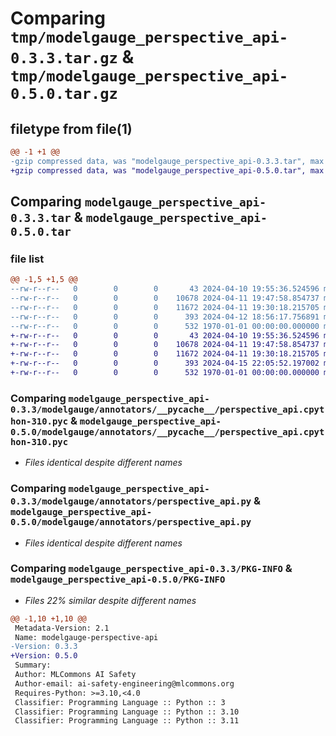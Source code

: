 # Comparing `tmp/modelgauge_perspective_api-0.3.3.tar.gz` & `tmp/modelgauge_perspective_api-0.5.0.tar.gz`

## filetype from file(1)

```diff
@@ -1 +1 @@
-gzip compressed data, was "modelgauge_perspective_api-0.3.3.tar", max compression
+gzip compressed data, was "modelgauge_perspective_api-0.5.0.tar", max compression
```

## Comparing `modelgauge_perspective_api-0.3.3.tar` & `modelgauge_perspective_api-0.5.0.tar`

### file list

```diff
@@ -1,5 +1,5 @@
--rw-r--r--   0        0        0       43 2024-04-10 19:55:36.524596 modelgauge_perspective_api-0.3.3/README.md
--rw-r--r--   0        0        0    10678 2024-04-11 19:47:58.854737 modelgauge_perspective_api-0.3.3/modelgauge/annotators/__pycache__/perspective_api.cpython-310.pyc
--rw-r--r--   0        0        0    11672 2024-04-11 19:30:18.215705 modelgauge_perspective_api-0.3.3/modelgauge/annotators/perspective_api.py
--rw-r--r--   0        0        0      393 2024-04-12 18:56:17.756891 modelgauge_perspective_api-0.3.3/pyproject.toml
--rw-r--r--   0        0        0      532 1970-01-01 00:00:00.000000 modelgauge_perspective_api-0.3.3/PKG-INFO
+-rw-r--r--   0        0        0       43 2024-04-10 19:55:36.524596 modelgauge_perspective_api-0.5.0/README.md
+-rw-r--r--   0        0        0    10678 2024-04-11 19:47:58.854737 modelgauge_perspective_api-0.5.0/modelgauge/annotators/__pycache__/perspective_api.cpython-310.pyc
+-rw-r--r--   0        0        0    11672 2024-04-11 19:30:18.215705 modelgauge_perspective_api-0.5.0/modelgauge/annotators/perspective_api.py
+-rw-r--r--   0        0        0      393 2024-04-15 22:05:52.197002 modelgauge_perspective_api-0.5.0/pyproject.toml
+-rw-r--r--   0        0        0      532 1970-01-01 00:00:00.000000 modelgauge_perspective_api-0.5.0/PKG-INFO
```

### Comparing `modelgauge_perspective_api-0.3.3/modelgauge/annotators/__pycache__/perspective_api.cpython-310.pyc` & `modelgauge_perspective_api-0.5.0/modelgauge/annotators/__pycache__/perspective_api.cpython-310.pyc`

 * *Files identical despite different names*

### Comparing `modelgauge_perspective_api-0.3.3/modelgauge/annotators/perspective_api.py` & `modelgauge_perspective_api-0.5.0/modelgauge/annotators/perspective_api.py`

 * *Files identical despite different names*

### Comparing `modelgauge_perspective_api-0.3.3/PKG-INFO` & `modelgauge_perspective_api-0.5.0/PKG-INFO`

 * *Files 22% similar despite different names*

```diff
@@ -1,10 +1,10 @@
 Metadata-Version: 2.1
 Name: modelgauge-perspective-api
-Version: 0.3.3
+Version: 0.5.0
 Summary: 
 Author: MLCommons AI Safety
 Author-email: ai-safety-engineering@mlcommons.org
 Requires-Python: >=3.10,<4.0
 Classifier: Programming Language :: Python :: 3
 Classifier: Programming Language :: Python :: 3.10
 Classifier: Programming Language :: Python :: 3.11
```

